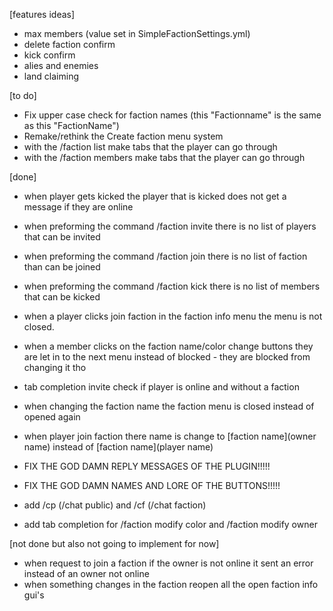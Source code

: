[features ideas]
- max members (value set in SimpleFactionSettings.yml)
- delete faction confirm
- kick confirm
- alies and enemies
- land claiming

[to do]
- Fix upper case check for faction names (this "Factionname" is the same as this "FactionName")
- Remake/rethink the Create faction menu system
- with the /faction list make tabs that the player can go through
- with the /faction members make tabs that the player can go through

[done]
- when player gets kicked the player that is kicked does not get a message if they are online
- when preforming the command /faction invite there is no list of players that can be invited
- when preforming the command /faction join there is no list of faction than can be joined
- when preforming the command /faction kick there is no list of members that can be kicked
- when a player clicks join faction in the faction info menu the menu is not closed.
- when a member clicks on the faction name/color change buttons they are let in to the next menu instead of blocked - they are blocked from changing it tho

- tab completion invite check if player is online and without a faction
- when changing the faction name the faction menu is closed instead of opened again
- when player join faction there name is change to [faction name](owner name) instead of [faction name](player name)
- FIX THE GOD DAMN REPLY MESSAGES OF THE PLUGIN!!!!!
- FIX THE GOD DAMN NAMES AND LORE OF THE BUTTONS!!!!!
- add /cp (/chat public) and /cf (/chat faction)
- add tab completion for /faction modify color and /faction modify owner

[not done but also not going to implement for now]
- when request to join a faction if the owner is not online it sent an error instead of an owner not online
- when something changes in the faction reopen all the open faction info gui's